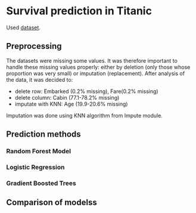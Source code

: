 # Survival prediction in Titanic

Used [dataset](https://www.kaggle.com/c/titanic).

## Preprocessing
The datasets were missing some values. It was therefore important to handle these missing values properly: either by deletion (only those whose proportion was very small) or imputation (replacement).
After analysis of the data, it was decided to:
- delete row: Embarked (0.2% missing), Fare(0.2% missing)
- delete column: Cabin (77.1-78.2% missing)
- imputate with KNN: Age (19.9-20.6% missing)

Imputation was done using KNN algorithm from Impute module.

## Prediction methods

### Random Forest Model

### Logistic Regression

###  Gradient Boosted Trees

## Comparison of modelss
